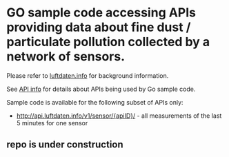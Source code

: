 # GO sample code accessing APIs providing data about fine dust / particulate pollution collected by a network of sensors.

Please refer to [luftdaten.info](http://luftdaten.info) for background information.

See [API info](https://github.com/opendata-stuttgart/meta/wiki/APIs) for details about APIs being used by Go sample code. 

Sample code is available for the following subset of APIs only:

- http://api.luftdaten.info/v1/sensor/{apiID}/ - all measurements of the last 5 minutes for one sensor


## repo is under construction
